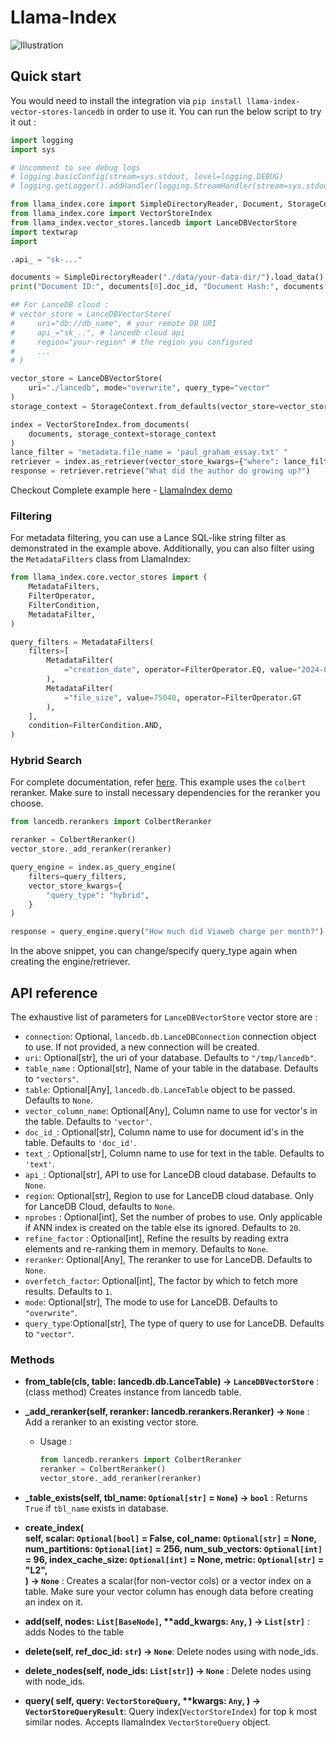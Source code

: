 # Llama-Index
![Illustration](../assets/llama-index.jpg)

## Quick start
You would need to install the integration via `pip install llama-index-vector-stores-lancedb` in order to use it. 
You can run the below script to try it out :
```python
import logging
import sys

# Uncomment to see debug logs
# logging.basicConfig(stream=sys.stdout, level=logging.DEBUG)
# logging.getLogger().addHandler(logging.StreamHandler(stream=sys.stdout))

from llama_index.core import SimpleDirectoryReader, Document, StorageContext
from llama_index.core import VectorStoreIndex
from llama_index.vector_stores.lancedb import LanceDBVectorStore
import textwrap
import 

.api_ = "sk-..."

documents = SimpleDirectoryReader("./data/your-data-dir/").load_data()
print("Document ID:", documents[0].doc_id, "Document Hash:", documents[0].hash)

## For LanceDB cloud :
# vector_store = LanceDBVectorStore( 
#     uri="db://db_name", # your remote DB URI
#     api_="sk_..", # lancedb cloud api 
#     region="your-region" # the region you configured
#     ...
# )

vector_store = LanceDBVectorStore(
    uri="./lancedb", mode="overwrite", query_type="vector"
)
storage_context = StorageContext.from_defaults(vector_store=vector_store)

index = VectorStoreIndex.from_documents(
    documents, storage_context=storage_context
)
lance_filter = "metadata.file_name = 'paul_graham_essay.txt' "
retriever = index.as_retriever(vector_store_kwargs={"where": lance_filter})
response = retriever.retrieve("What did the author do growing up?")
```

Checkout Complete example here - [LlamaIndex demo](../notebooks/LlamaIndex_example.ipynb)

### Filtering
For metadata filtering, you can use a Lance SQL-like string filter as demonstrated in the example above. Additionally, you can also filter using the `MetadataFilters` class from LlamaIndex:
```python
from llama_index.core.vector_stores import (
    MetadataFilters,
    FilterOperator,
    FilterCondition,
    MetadataFilter,
)

query_filters = MetadataFilters(
    filters=[
        MetadataFilter(
            ="creation_date", operator=FilterOperator.EQ, value="2024-05-23"
        ),
        MetadataFilter(
            ="file_size", value=75040, operator=FilterOperator.GT
        ),
    ],
    condition=FilterCondition.AND,
)
```

### Hybrid Search
For complete documentation, refer [here](https://lancedb.github.io/lancedb/hybrid_search/hybrid_search/). This example uses the `colbert` reranker. Make sure to install necessary dependencies for the reranker you choose.
```python
from lancedb.rerankers import ColbertReranker

reranker = ColbertReranker()
vector_store._add_reranker(reranker)

query_engine = index.as_query_engine(
    filters=query_filters,
    vector_store_kwargs={
        "query_type": "hybrid",
    }
)

response = query_engine.query("How much did Viaweb charge per month?")
```

In the above snippet, you can change/specify query_type again when creating the engine/retriever.

## API reference
The exhaustive list of parameters for `LanceDBVectorStore` vector store are :  
- `connection`: Optional, `lancedb.db.LanceDBConnection` connection object to use. If not provided, a new connection will be created.
- `uri`: Optional[str], the uri of your database. Defaults to `"/tmp/lancedb"`.
- `table_name` : Optional[str], Name of your table in the database. Defaults to `"vectors"`.
- `table`: Optional[Any], `lancedb.db.LanceTable` object to be passed. Defaults to `None`. 
- `vector_column_name`: Optional[Any], Column name to use for vector's in the table. Defaults to `'vector'`.   
- `doc_id_`: Optional[str], Column name to use for document id's in the table. Defaults to `'doc_id'`.  
- `text_`: Optional[str], Column name to use for text in the table. Defaults to `'text'`.  
- `api_`: Optional[str], API  to use for LanceDB cloud database. Defaults to `None`.  
- `region`: Optional[str], Region to use for LanceDB cloud database. Only for LanceDB Cloud, defaults to `None`.  
- `nprobes` : Optional[int], Set the number of probes to use. Only applicable if ANN index is created on the table else its ignored. Defaults to `20`.
- `refine_factor` : Optional[int], Refine the results by reading extra elements and re-ranking them in memory. Defaults to `None`.
- `reranker`: Optional[Any], The reranker to use for LanceDB.
        Defaults to `None`.
- `overfetch_factor`: Optional[int], The factor by which to fetch more results.
        Defaults to `1`.
- `mode`: Optional[str], The mode to use for LanceDB.
            Defaults to `"overwrite"`.
- `query_type`:Optional[str], The type of query to use for LanceDB.
            Defaults to `"vector"`.


### Methods 

- __from_table(cls, table: lancedb.db.LanceTable) -> `LanceDBVectorStore`__ : (class method) Creates instance from lancedb table. 

- **_add_reranker(self, reranker: lancedb.rerankers.Reranker) -> `None`** : Add a reranker to an existing vector store. 
    - Usage :
        ```python
        from lancedb.rerankers import ColbertReranker
        reranker = ColbertReranker()
        vector_store._add_reranker(reranker)
        ```               
- **_table_exists(self, tbl_name: `Optional[str]` = `None`) -> `bool`** : Returns `True` if `tbl_name` exists in database.
- __create_index(  
  self, scalar: `Optional[bool]` = False, col_name: `Optional[str]` = None, num_partitions: `Optional[int]` = 256, num_sub_vectors: `Optional[int]` = 96, index_cache_size: `Optional[int]` = None, metric: `Optional[str]` = "L2",  
) -> `None`__ : Creates a scalar(for non-vector cols) or a vector index on a table.
        Make sure your vector column has enough data before creating an index on it.

- __add(self, nodes: `List[BaseNode]`, **add_kwargs: `Any`, ) -> `List[str]`__ :
adds Nodes to the table

- **delete(self, ref_doc_id: `str`) -> `None`**: Delete nodes using with node_ids.
- **delete_nodes(self, node_ids: `List[str]`) -> `None`** : Delete nodes using with node_ids.
- __query(
        self,
        query: `VectorStoreQuery`,
        **kwargs: `Any`,
    ) -> `VectorStoreQueryResult`__:
        Query index(`VectorStoreIndex`) for top k most similar nodes. Accepts llamaIndex `VectorStoreQuery` object.